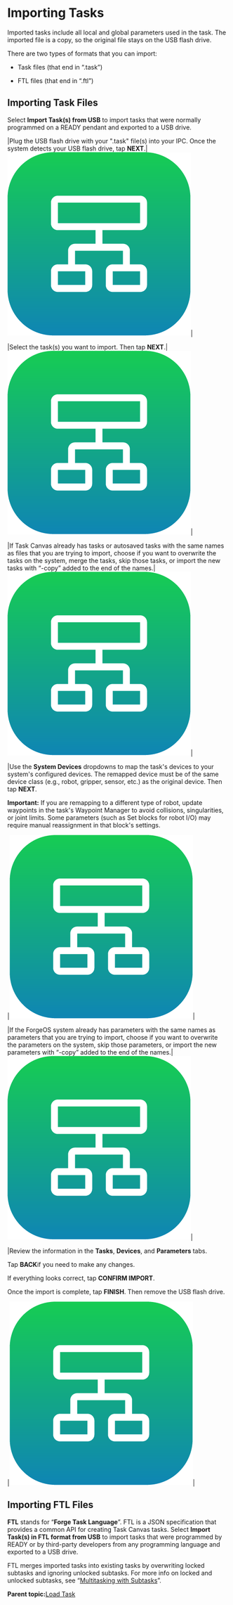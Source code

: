 # Importing Tasks

Imported tasks include all local and global parameters used in the task. The imported file is a copy, so the original file stays on the USB flash drive.

There are two types of formats that you can import:

-   Task files \(that end in “.task”\)

-   FTL files \(that end in “.ftl”\)


## Importing Task Files

Select **Import Task\(s\) from USB** to import tasks that were normally programmed on a READY pendant and exported to a USB drive.

|Plug the USB flash drive with your ".task" file\(s\) into your IPC. Once the system detects your USB flash drive, tap **NEXT**.|![](../Images/TaskCanvas/TaskCanvas-Icon.png)|

|Select the task\(s\) you want to import. Then tap **NEXT**.|![](../Images/TaskCanvas/TaskCanvas-Icon.png)|

|If Task Canvas already has tasks or autosaved tasks with the same names as files that you are trying to import, choose if you want to overwrite the tasks on the system, merge the tasks, skip those tasks, or import the new tasks with “-copy” added to the end of the names.|![](../Images/TaskCanvas/TaskCanvas-Icon.png)|

|Use the **System Devices** dropdowns to map the task's devices to your system's configured devices. The remapped device must be of the same device class \(e.g., robot, gripper, sensor, etc.\) as the original device. Then tap **NEXT**.

 **Important:** If you are remapping to a different type of robot, update waypoints in the task's Waypoint Manager to avoid collisions, singularities, or joint limits. Some parameters \(such as Set blocks for robot I/O\) may require manual reassignment in that block's settings.

|![](../Images/TaskCanvas/TaskCanvas-Icon.png)|

|If the ForgeOS system already has parameters with the same names as parameters that you are trying to import, choose if you want to overwrite the parameters on the system, skip those parameters, or import the new parameters with “-copy” added to the end of the names.|![](../Images/TaskCanvas/TaskCanvas-Icon.png)|

|Review the information in the **Tasks**, **Devices**, and **Parameters** tabs.

 Tap **BACK**if you need to make any changes.

 If everything looks correct, tap **CONFIRM IMPORT**.

 Once the import is complete, tap **FINISH**. Then remove the USB flash drive.

|![](../Images/TaskCanvas/TaskCanvas-Icon.png)|

## Importing FTL Files

**FTL** stands for “**Forge Task Language**”. FTL is a JSON specification that provides a common API for creating Task Canvas tasks. Select **Import Task\(s\) in FTL format from USB** to import tasks that were programmed by READY or by third-party developers from any programming language and exported to a USB drive.

FTL merges imported tasks into existing tasks by overwriting locked subtasks and ignoring unlocked subtasks. For more info on locked and unlocked subtasks, see “[Multitasking with Subtasks](MultitaskingWithSubtasks.md)”.

**Parent topic:**[Load Task](../TaskCanvas/LoadTask.md)

